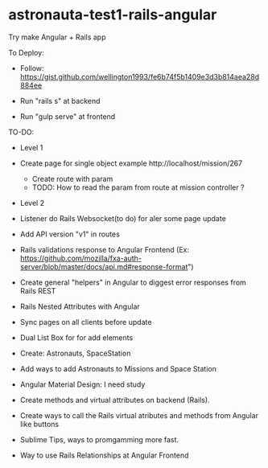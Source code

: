 # astronauta-test1-rails-angular
Try make Angular + Rails app 

To Deploy:
 - Follow: https://gist.github.com/wellington1993/fe6b74f5b1409e3d3b814aea28d884ee

 - Run "rails s" at backend

 - Run "gulp serve" at frontend



TO-DO:


- Level 1
 - Create page for single object example http://localhost/mission/267
   - Create route with param
   - TODO: How to read the param from route at mission controller ?


- Level 2

 - Listener do Rails Websocket(to do) for aler some page update
 
 - Add API version "v1" in routes

 - Rails validations response to Angular Frontend (Ex: https://github.com/mozilla/fxa-auth-server/blob/master/docs/api.md#response-format")

 - Create general "helpers" in Angular to diggest error responses from Rails REST

 - Rails Nested Attributes with Angular
 
 - Sync pages on all clients before update

 - Dual List Box for for add elements 

 - Create: Astronauts, SpaceStation
 
 - Add ways to add Astronauts to Missions and Space Station 

 - Angular Material Design: I need study

 - Create methods and virtual attributes on backend (Rails).

 - Create ways to call the Rails virtual atributes and methods from Angular like buttons

 - Sublime Tips, ways to promgamming more fast.

 - Way to use Rails Relationships at Angular Frontend


